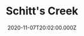 ---
title: "Schitt's Creek"
year: 2015
date: 2020-11-07T20:02:00.000Z
permalink: /almanac/tv/2020-11-07-schitts-creek/index.html
season: 1-6
rating: 3
tmdbid: 61662
---